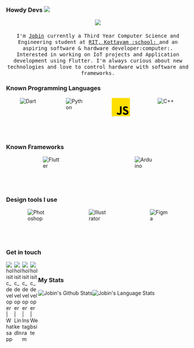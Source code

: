 ### Howdy Devs <img src="https://media.giphy.com/media/hvRJCLFzcasrR4ia7z/giphy.gif" width="20px">

<p align="center">
  <img src="https://raw.githubusercontent.com/JobinBiju/JobinBiju/master/images/working.gif" width=300>
  <br /><br />
  <samp>
    I'm <a href="https://github.com/JobinBiju/">Jobin</a> currently a Third Year Computer Science and Engineering student at <a href="http://www.rit.ac.in/">RIT, Kottayam :school: </a> and an aspiring software & hardware developer:computer:. Interested in working on IoT projects and Application development using Flutter. I'm always curious about new technologies and love to control hardware with software and frameworks.
  </samp>
</p>

### Known Programming Languages
<div style="display: flex; justify-content: space-around">
<img align="left" alt="Dart" src="https://raw.githubusercontent.com/JobinBiju/JobinBiju/master/images/dart.svg" width="50px" />  
<img align="left" alt="Python" src="https://raw.githubusercontent.com/JobinBiju/JobinBiju/master/images/python.png" width="50px" />
<img align="left" alt="Javascript" src="https://raw.githubusercontent.com/JobinBiju/JobinBiju/master/images/javascript.png" width="50px" />
<img align="left" alt="C++" src="https://raw.githubusercontent.com/JobinBiju/JobinBiju/master/images/c.png" width="50px" />
</div>

<br />
<br />
<br />



### Known Frameworks
<div style="display: flex; justify-content: space-around">
<img align="left" alt="Flutter" src="https://raw.githubusercontent.com/JobinBiju/JobinBiju/master/images/flutter.png" width="50px" />  
<img align="left" alt="Arduino" src="https://raw.githubusercontent.com/JobinBiju/JobinBiju/master/images/arduino.png" width="50px" />
</div>

<br />
<br />
<br />



### Design tools I use
<div style="display: flex; justify-content: space-around">
<img align="left" alt="Photoshop" src="https://raw.githubusercontent.com/JobinBiju/JobinBiju/master/images/photoshop.svg" width="50px" />  
<img align="left" alt="Illustrator" src="https://raw.githubusercontent.com/JobinBiju/JobinBiju/master/images/illustrator.svg" width="50px" />
<img align="left" alt="Figma" src="https://raw.githubusercontent.com/JobinBiju/JobinBiju/master/images/figma.png" width="50px" />
</div>

<br />
<br />
<br />



### Get in touch

[<img align="left" alt="holisitc_developer | Whatsapp" width="22px" src="https://raw.githubusercontent.com/JobinBiju/JobinBiju/master/images/whatsapp.svg" />][whatsapp]
[<img align="left" alt="holisitc_developer | LinkedIn" width="22px" src="https://raw.githubusercontent.com/JobinBiju/JobinBiju/master/images/linkedin.svg" />][linkedin]
[<img align="left" alt="holisitc_developer | Instagram" width="22px" src="https://raw.githubusercontent.com/JobinBiju/JobinBiju/master/images/instagram.svg" />][instagram]
[<img align="left" alt="holisitc_developer | Website" width="22px" src="https://raw.githubusercontent.com/JobinBiju/JobinBiju/master/images/link.png" />][blog]

<br />



### My Stats

<img align="left" alt="Jobin's Github Stats" src="https://github-readme-stats.vercel.app/api?username=JobinBiju&theme=gotham&show_icons=true&hide_border=true&include_all_commits=true&count_private=true"/>

<img align="left" alt="Jobin's Language Stats" src="https://github-readme-stats.vercel.app/api/top-langs/?username=JobinBiju&langs_count=8&layout=compact&hide=html%22&hide_border=true&theme=gotham" />

<br />
<br />


[whatsapp]: https://wa.me/918281392010/
[blog]: https://geekflow.in/
[instagram]: https://www.instagram.com/jobz.sneezer/
[linkedin]: https://www.linkedin.com/in/jobin-biju-55b034179